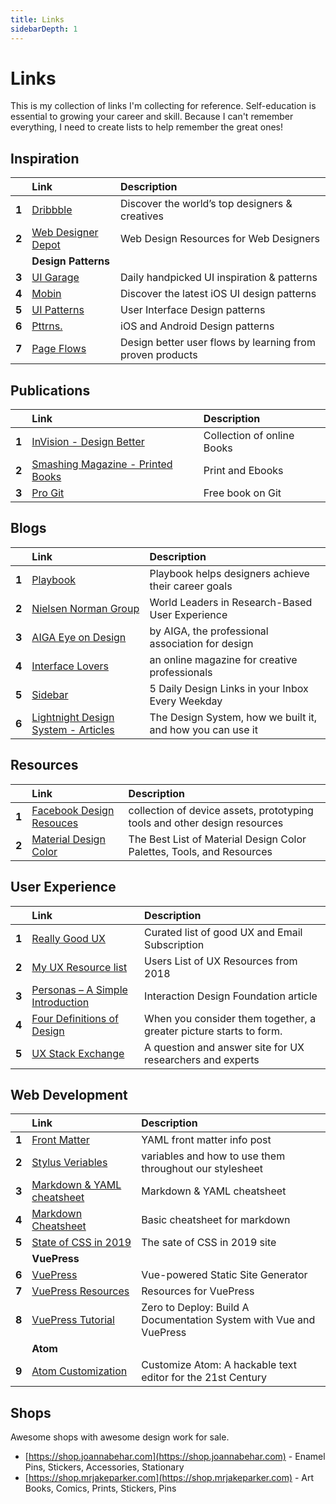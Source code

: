 ```yaml
---
title: Links
sidebarDepth: 1
---
```


# Links

This is my collection of links I'm collecting for reference. Self-education is essential to growing your career and skill. Because I can't remember everything, I need to create lists to help remember the great ones!

##  Inspiration

|  | Link | Description |
| :--- | :--- | :--- |
| **1** | [Dribbble](https://dribbble.com/) | Discover the world’s top designers & creatives |
| **2** | [Web Designer Depot](https://www.webdesignerdepot.com/) | Web Design Resources for Web Designers |
|  | **Design Patterns** |  |
| **3** | [UI Garage](https://uigarage.net/) | Daily handpicked UI inspiration & patterns |
| **4** | [Mobin](https://mobbin.design/) | Discover the latest iOS UI design patterns |
| **5** | [UI Patterns](https://ui-patterns.com/) | User Interface Design patterns |
| **6** | [Pttrns.](https://pttrns.com/) | iOS and Android Design patterns |
| **7** | [Page Flows](https://pageflows.com/) | Design better user flows by learning from proven products |

 

## Publications

|  | Link | Description |
| :--- | :--- | :--- |
| **1** | [InVision - Design Better](https://www.designbetter.co/books) | Collection of online Books |
| **2** | [Smashing Magazine - Printed Books](https://www.smashingmagazine.com/printed-books/) | Print and Ebooks |
| **3** | [Pro Git](https://git-scm.com/book/en/v2) | Free book on Git |

 

## Blogs

|  | Link | Description |
| :--- | :--- | :--- |
| **1** | [Playbook](https://askplaybook.com/) | Playbook helps designers achieve their career goals |
| **2** | [Nielsen Norman Group](https://www.nngroup.com/) | World Leaders in Research-Based User Experience |
| **3** | [AIGA Eye on Design](https://eyeondesign.aiga.org/) | by AIGA, the professional association for design |
| **4** | [Interface Lovers](https://interfacelovers.com/) | an online magazine for creative professionals |
| **5** | [Sidebar](https://sidebar.io/) | 5 Daily Design Links in your Inbox Every Weekday |
| **6** | [Lightnight Design System - Articles](https://www.lightningdesignsystem.com/articles/) | The Design System, how we built it, and how you can use it |

 

## Resources

|  | Link | Description |
| :--- | :--- | :--- |
| **1** | [Facebook Design Resouces](https://facebook.design/toolsandresources/) | collection of device assets, prototyping tools and other design resources |
| **2** | [Material Design Color](https://medium.muz.li/the-best-list-of-material-design-color-palettes-tools-and-resources-f71b04a3d60b) | The Best List of Material Design Color Palettes, Tools, and Resources |

 

## User Experience

|  | Link | Description |
| :--- | :--- | :--- |
| **1** | [Really Good UX](https://www.reallygoodux.io/) | Curated list of good UX and Email Subscription |
| **2** | [My UX Resource list](https://blog.prototypr.io/my-ux-resource-list-96ab9e36ac24) | Users List of UX Resources from 2018 |
| **3** | [Personas – A Simple Introduction](https://www.interaction-design.org/literature/article/personas-why-and-how-you-should-use-them) | Interaction Design Foundation article |
| **4** | [Four Definitions of Design](https://uxdesign.cc/four-definitions-of-design-9e107fb057c5) | When you consider them together, a greater picture starts to form. |
| **5** | [UX Stack Exchange](https://ux.stackexchange.com/) | A question and answer site for UX researchers and experts |

 

## Web Development

|  | Link | Description |
| :--- | :--- | :--- |
| **1** | [Front Matter](https://jekyllrb.com/docs/front-matter/) | YAML front matter info post |
| **2** | [Stylus Veriables](https://stylus-lang.com/docs/variables.html) | variables and how to use them throughout our stylesheet |
| **3** | [Markdown & YAML cheatsheet](https://learn-the-web.algonquindesign.ca/topics/markdown-yaml-cheat-sheet/) | Markdown & YAML cheatsheet |
| **4** | [Markdown Cheatsheet](https://github.com/adam-p/markdown-here/wiki/Markdown-Cheatsheet) | Basic cheatsheet for markdown |
| **5** | [State of CSS in 2019](https://2019.stateofcss.com/) | The sate of CSS in 2019 site |
|  | **VuePress** |  |
| **6** | [VuePress](https://vuepress.vuejs.org/) | Vue-powered Static Site Generator |
| **7** | [VuePress Resources](https://github.com/vuepressjs/awesome-vuepress#resources) | Resources for VuePress |
| **8** | [VuePress Tutorial](https://github.com/vuepressjs/awesome-vuepress#resources) | Zero to Deploy: Build A Documentation System with Vue and VuePress |
|  | **Atom** |  |
| **9** | [Atom Customization](https://flight-manual.atom.io/using-atom/sections/basic-customization/) | Customize Atom: A hackable text editor for the 21st Century |

 

## Shops

Awesome shops with awesome design work for sale.

* [https://shop.joannabehar.com](https://shop.joannabehar.com) - Enamel Pins, Stickers, Accessories, Stationary
* [https://shop.mrjakeparker.com](https://shop.mrjakeparker.com) - Art Books, Comics, Prints, Stickers, Pins

